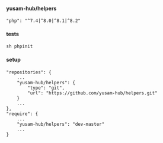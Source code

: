 #### yusam-hub/helpers

    "php": "^7.4|^8.0|^8.1|^8.2"

#### tests

    sh phpinit

#### setup

    "repositories": {
        ...
        "yusam-hub/helpers": {
            "type": "git",
            "url": "https://github.com/yusam-hub/helpers.git"
        }
        ...
    },
    "require": {
        ...
        "yusam-hub/helpers": "dev-master"
        ...
    }